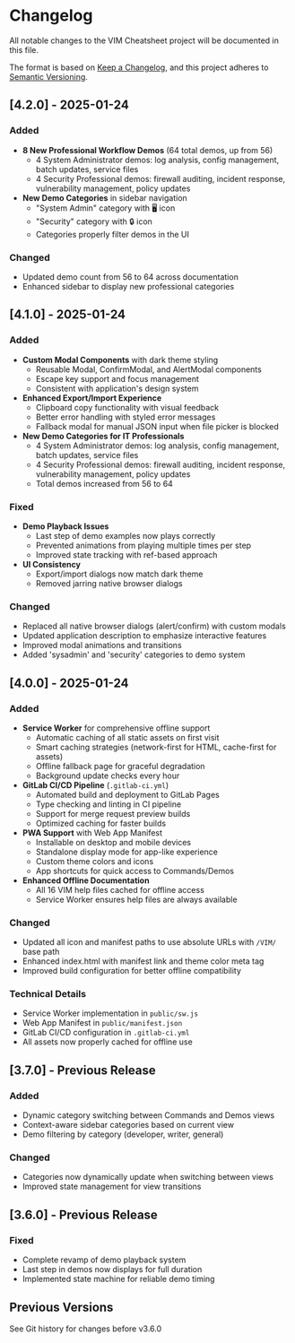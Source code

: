 # Changelog

All notable changes to the VIM Cheatsheet project will be documented in this file.

The format is based on [Keep a Changelog](https://keepachangelog.com/en/1.0.0/),
and this project adheres to [Semantic Versioning](https://semver.org/spec/v2.0.0.html).

## [4.2.0] - 2025-01-24

### Added
- **8 New Professional Workflow Demos** (64 total demos, up from 56)
  - 4 System Administrator demos: log analysis, config management, batch updates, service files
  - 4 Security Professional demos: firewall auditing, incident response, vulnerability management, policy updates
- **New Demo Categories** in sidebar navigation
  - "System Admin" category with 🖥️ icon
  - "Security" category with 🔒 icon
  - Categories properly filter demos in the UI

### Changed
- Updated demo count from 56 to 64 across documentation
- Enhanced sidebar to display new professional categories

## [4.1.0] - 2025-01-24

### Added
- **Custom Modal Components** with dark theme styling
  - Reusable Modal, ConfirmModal, and AlertModal components
  - Escape key support and focus management
  - Consistent with application's design system
- **Enhanced Export/Import Experience**
  - Clipboard copy functionality with visual feedback
  - Better error handling with styled error messages
  - Fallback modal for manual JSON input when file picker is blocked
- **New Demo Categories for IT Professionals**
  - 4 System Administrator demos: log analysis, config management, batch updates, service files
  - 4 Security Professional demos: firewall auditing, incident response, vulnerability management, policy updates
  - Total demos increased from 56 to 64

### Fixed
- **Demo Playback Issues**
  - Last step of demo examples now plays correctly
  - Prevented animations from playing multiple times per step
  - Improved state tracking with ref-based approach
- **UI Consistency**
  - Export/import dialogs now match dark theme
  - Removed jarring native browser dialogs

### Changed
- Replaced all native browser dialogs (alert/confirm) with custom modals
- Updated application description to emphasize interactive features
- Improved modal animations and transitions
- Added 'sysadmin' and 'security' categories to demo system

## [4.0.0] - 2025-01-24

### Added
- **Service Worker** for comprehensive offline support
  - Automatic caching of all static assets on first visit
  - Smart caching strategies (network-first for HTML, cache-first for assets)
  - Offline fallback page for graceful degradation
  - Background update checks every hour
- **GitLab CI/CD Pipeline** (`.gitlab-ci.yml`)
  - Automated build and deployment to GitLab Pages
  - Type checking and linting in CI pipeline
  - Support for merge request preview builds
  - Optimized caching for faster builds
- **PWA Support** with Web App Manifest
  - Installable on desktop and mobile devices
  - Standalone display mode for app-like experience
  - Custom theme colors and icons
  - App shortcuts for quick access to Commands/Demos
- **Enhanced Offline Documentation**
  - All 16 VIM help files cached for offline access
  - Service Worker ensures help files are always available

### Changed
- Updated all icon and manifest paths to use absolute URLs with `/VIM/` base path
- Enhanced index.html with manifest link and theme color meta tag
- Improved build configuration for better offline compatibility

### Technical Details
- Service Worker implementation in `public/sw.js`
- Web App Manifest in `public/manifest.json`
- GitLab CI/CD configuration in `.gitlab-ci.yml`
- All assets now properly cached for offline use

## [3.7.0] - Previous Release

### Added
- Dynamic category switching between Commands and Demos views
- Context-aware sidebar categories based on current view
- Demo filtering by category (developer, writer, general)

### Changed
- Categories now dynamically update when switching between views
- Improved state management for view transitions

## [3.6.0] - Previous Release

### Fixed
- Complete revamp of demo playback system
- Last step in demos now displays for full duration
- Implemented state machine for reliable demo timing

## Previous Versions

See Git history for changes before v3.6.0